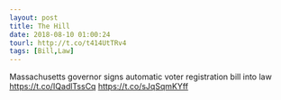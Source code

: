 ```yaml
---
layout: post
title: The Hill
date: 2018-08-10 01:00:24
tourl: http://t.co/t414UtTRv4
tags: [Bill,Law]
---
```

Massachusetts governor signs automatic voter registration bill into law https://t.co/IQadlTssCq https://t.co/sJqSqmKYff